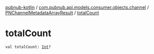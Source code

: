 [pubnub-kotlin](../../index.md) / [com.pubnub.api.models.consumer.objects.channel](../index.md) / [PNChannelMetadataArrayResult](index.md) / [totalCount](./total-count.md)

# totalCount

`val totalCount: `[`Int`](https://kotlinlang.org/api/latest/jvm/stdlib/kotlin/-int/index.html)`?`